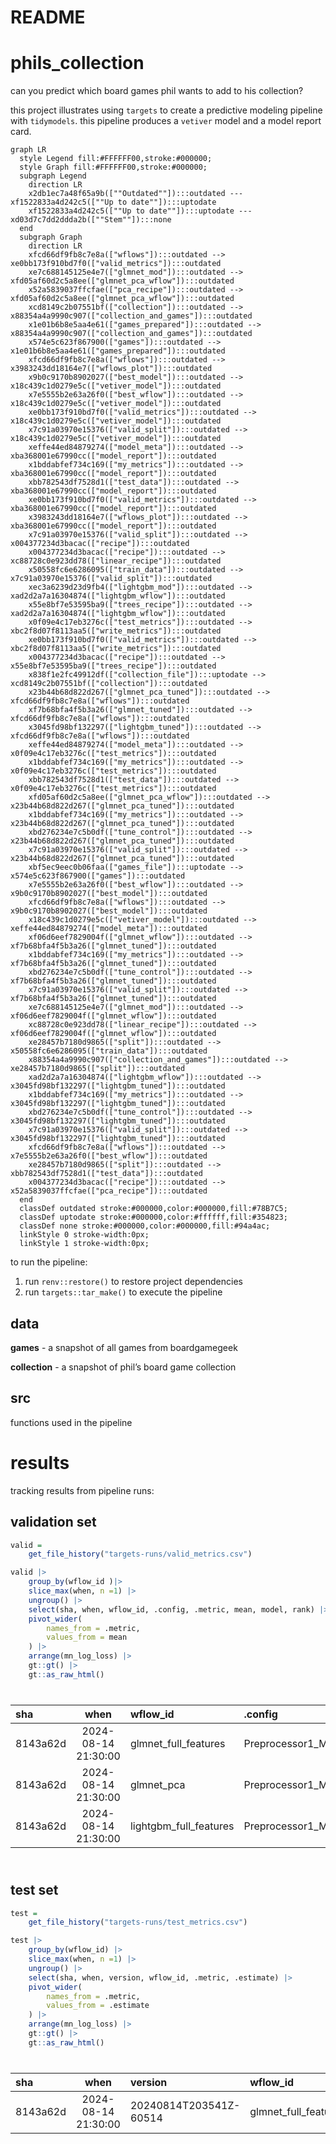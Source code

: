 # README


# phils_collection

can you predict which board games phil wants to add to his collection?

this project illustrates using `targets` to create a predictive modeling
pipeline with `tidymodels`. this pipeline produces a `vetiver` model and
a model report card.

``` mermaid
graph LR
  style Legend fill:#FFFFFF00,stroke:#000000;
  style Graph fill:#FFFFFF00,stroke:#000000;
  subgraph Legend
    direction LR
    x2db1ec7a48f65a9b([""Outdated""]):::outdated --- xf1522833a4d242c5([""Up to date""]):::uptodate
    xf1522833a4d242c5([""Up to date""]):::uptodate --- xd03d7c7dd2ddda2b([""Stem""]):::none
  end
  subgraph Graph
    direction LR
    xfcd66df9fb8c7e8a(["wflows"]):::outdated --> xe0bb173f910bd7f0(["valid_metrics"]):::outdated
    xe7c688145125e4e7(["glmnet_mod"]):::outdated --> xfd05af60d2c5a8ee(["glmnet_pca_wflow"]):::outdated
    x52a5839037ffcfae(["pca_recipe"]):::outdated --> xfd05af60d2c5a8ee(["glmnet_pca_wflow"]):::outdated
    xcd8149c2b07551bf(["collection"]):::outdated --> x88354a4a9990c907(["collection_and_games"]):::outdated
    x1e01b6b8e5aa4e61(["games_prepared"]):::outdated --> x88354a4a9990c907(["collection_and_games"]):::outdated
    x574e5c623f867900(["games"]):::outdated --> x1e01b6b8e5aa4e61(["games_prepared"]):::outdated
    xfcd66df9fb8c7e8a(["wflows"]):::outdated --> x3983243dd18164e7(["wflows_plot"]):::outdated
    x9b0c9170b8902027(["best_model"]):::outdated --> x18c439c1d0279e5c(["vetiver_model"]):::outdated
    x7e5555b2e63a26f0(["best_wflow"]):::outdated --> x18c439c1d0279e5c(["vetiver_model"]):::outdated
    xe0bb173f910bd7f0(["valid_metrics"]):::outdated --> x18c439c1d0279e5c(["vetiver_model"]):::outdated
    x7c91a03970e15376(["valid_split"]):::outdated --> x18c439c1d0279e5c(["vetiver_model"]):::outdated
    xeffe44ed84879274(["model_meta"]):::outdated --> xba368001e67990cc(["model_report"]):::outdated
    x1bddabfef734c169(["my_metrics"]):::outdated --> xba368001e67990cc(["model_report"]):::outdated
    xbb782543df7528d1(["test_data"]):::outdated --> xba368001e67990cc(["model_report"]):::outdated
    xe0bb173f910bd7f0(["valid_metrics"]):::outdated --> xba368001e67990cc(["model_report"]):::outdated
    x3983243dd18164e7(["wflows_plot"]):::outdated --> xba368001e67990cc(["model_report"]):::outdated
    x7c91a03970e15376(["valid_split"]):::outdated --> x004377234d3bacac(["recipe"]):::outdated
    x004377234d3bacac(["recipe"]):::outdated --> xc88728c0e923dd78(["linear_recipe"]):::outdated
    x50558fc6e6286095(["train_data"]):::outdated --> x7c91a03970e15376(["valid_split"]):::outdated
    xec3a6239d23d9fb4(["lightgbm_mod"]):::outdated --> xad2d2a7a16304874(["lightgbm_wflow"]):::outdated
    x55e8bf7e53595ba9(["trees_recipe"]):::outdated --> xad2d2a7a16304874(["lightgbm_wflow"]):::outdated
    x0f09e4c17eb3276c(["test_metrics"]):::outdated --> xbc2f8d07f8113aa5(["write_metrics"]):::outdated
    xe0bb173f910bd7f0(["valid_metrics"]):::outdated --> xbc2f8d07f8113aa5(["write_metrics"]):::outdated
    x004377234d3bacac(["recipe"]):::outdated --> x55e8bf7e53595ba9(["trees_recipe"]):::outdated
    x838f1e2fc49912df(["collection_file"]):::uptodate --> xcd8149c2b07551bf(["collection"]):::outdated
    x23b44b68d822d267(["glmnet_pca_tuned"]):::outdated --> xfcd66df9fb8c7e8a(["wflows"]):::outdated
    xf7b68bfa4f5b3a26(["glmnet_tuned"]):::outdated --> xfcd66df9fb8c7e8a(["wflows"]):::outdated
    x3045fd98bf132297(["lightgbm_tuned"]):::outdated --> xfcd66df9fb8c7e8a(["wflows"]):::outdated
    xeffe44ed84879274(["model_meta"]):::outdated --> x0f09e4c17eb3276c(["test_metrics"]):::outdated
    x1bddabfef734c169(["my_metrics"]):::outdated --> x0f09e4c17eb3276c(["test_metrics"]):::outdated
    xbb782543df7528d1(["test_data"]):::outdated --> x0f09e4c17eb3276c(["test_metrics"]):::outdated
    xfd05af60d2c5a8ee(["glmnet_pca_wflow"]):::outdated --> x23b44b68d822d267(["glmnet_pca_tuned"]):::outdated
    x1bddabfef734c169(["my_metrics"]):::outdated --> x23b44b68d822d267(["glmnet_pca_tuned"]):::outdated
    xbd276234e7c5b0df(["tune_control"]):::outdated --> x23b44b68d822d267(["glmnet_pca_tuned"]):::outdated
    x7c91a03970e15376(["valid_split"]):::outdated --> x23b44b68d822d267(["glmnet_pca_tuned"]):::outdated
    xbf5ec9eec0b06faa(["games_file"]):::uptodate --> x574e5c623f867900(["games"]):::outdated
    x7e5555b2e63a26f0(["best_wflow"]):::outdated --> x9b0c9170b8902027(["best_model"]):::outdated
    xfcd66df9fb8c7e8a(["wflows"]):::outdated --> x9b0c9170b8902027(["best_model"]):::outdated
    x18c439c1d0279e5c(["vetiver_model"]):::outdated --> xeffe44ed84879274(["model_meta"]):::outdated
    xf06d6eef7829004f(["glmnet_wflow"]):::outdated --> xf7b68bfa4f5b3a26(["glmnet_tuned"]):::outdated
    x1bddabfef734c169(["my_metrics"]):::outdated --> xf7b68bfa4f5b3a26(["glmnet_tuned"]):::outdated
    xbd276234e7c5b0df(["tune_control"]):::outdated --> xf7b68bfa4f5b3a26(["glmnet_tuned"]):::outdated
    x7c91a03970e15376(["valid_split"]):::outdated --> xf7b68bfa4f5b3a26(["glmnet_tuned"]):::outdated
    xe7c688145125e4e7(["glmnet_mod"]):::outdated --> xf06d6eef7829004f(["glmnet_wflow"]):::outdated
    xc88728c0e923dd78(["linear_recipe"]):::outdated --> xf06d6eef7829004f(["glmnet_wflow"]):::outdated
    xe28457b7180d9865(["split"]):::outdated --> x50558fc6e6286095(["train_data"]):::outdated
    x88354a4a9990c907(["collection_and_games"]):::outdated --> xe28457b7180d9865(["split"]):::outdated
    xad2d2a7a16304874(["lightgbm_wflow"]):::outdated --> x3045fd98bf132297(["lightgbm_tuned"]):::outdated
    x1bddabfef734c169(["my_metrics"]):::outdated --> x3045fd98bf132297(["lightgbm_tuned"]):::outdated
    xbd276234e7c5b0df(["tune_control"]):::outdated --> x3045fd98bf132297(["lightgbm_tuned"]):::outdated
    x7c91a03970e15376(["valid_split"]):::outdated --> x3045fd98bf132297(["lightgbm_tuned"]):::outdated
    xfcd66df9fb8c7e8a(["wflows"]):::outdated --> x7e5555b2e63a26f0(["best_wflow"]):::outdated
    xe28457b7180d9865(["split"]):::outdated --> xbb782543df7528d1(["test_data"]):::outdated
    x004377234d3bacac(["recipe"]):::outdated --> x52a5839037ffcfae(["pca_recipe"]):::outdated
  end
  classDef outdated stroke:#000000,color:#000000,fill:#78B7C5;
  classDef uptodate stroke:#000000,color:#ffffff,fill:#354823;
  classDef none stroke:#000000,color:#000000,fill:#94a4ac;
  linkStyle 0 stroke-width:0px;
  linkStyle 1 stroke-width:0px;
```

to run the pipeline:

1.  run `renv::restore()` to restore project dependencies
2.  run `targets::tar_make()` to execute the pipeline

## data

**games** - a snapshot of all games from boardgamegeek

**collection** - a snapshot of phil’s board game collection

## src

functions used in the pipeline

# results

tracking results from pipeline runs:

## validation set

``` r
valid = 
    get_file_history("targets-runs/valid_metrics.csv")

valid |>
    group_by(wflow_id )|>
    slice_max(when, n =1) |>
    ungroup() |>
    select(sha, when, wflow_id, .config, .metric, mean, model, rank) |>
    pivot_wider(
        names_from = .metric,
        values_from = mean
    ) |>
    arrange(mn_log_loss) |>
    gt::gt() |>
    gt::as_raw_html()
```

<div id="bymzglrctl" style="padding-left:0px;padding-right:0px;padding-top:10px;padding-bottom:10px;overflow-x:auto;overflow-y:auto;width:auto;height:auto;">
  &#10;  

| sha | when | wflow_id | .config | model | rank | mn_log_loss | pr_auc | roc_auc |
|:---|:--:|:---|:---|:---|---:|---:|---:|---:|
| 8143a62d | 2024-08-14 21:30:00 | glmnet_full_features | Preprocessor1_Model08 | logistic_reg | 1 | 0.07257506 | 0.2775457 | 0.9338092 |
| 8143a62d | 2024-08-14 21:30:00 | glmnet_pca | Preprocessor1_Model05 | logistic_reg | 2 | 0.07560460 | 0.2605727 | 0.9012134 |
| 8143a62d | 2024-08-14 21:30:00 | lightgbm_full_features | Preprocessor1_Model04 | boost_tree | 3 | 0.07886975 | 0.2303523 | 0.9254342 |

</div>

## test set

``` r
test = 
    get_file_history("targets-runs/test_metrics.csv")

test |>
    group_by(wflow_id) |>
    slice_max(when, n =1) |>
    ungroup() |>
    select(sha, when, version, wflow_id, .metric, .estimate) |>
    pivot_wider(
        names_from = .metric,
        values_from = .estimate
    ) |>
    arrange(mn_log_loss) |>
    gt::gt() |>
    gt::as_raw_html()
```

<div id="xpaxvqhbse" style="padding-left:0px;padding-right:0px;padding-top:10px;padding-bottom:10px;overflow-x:auto;overflow-y:auto;width:auto;height:auto;">
  &#10;  

| sha | when | version | wflow_id | roc_auc | pr_auc | mn_log_loss |
|:---|:--:|:---|:---|---:|---:|---:|
| 8143a62d | 2024-08-14 21:30:00 | 20240814T203541Z-60514 | glmnet_full_features | 0.9671836 | 0.07228537 | 0.01145525 |

</div>
